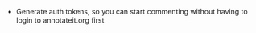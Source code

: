 * Generate auth tokens, so you can start commenting without having to login to annotateit.org first
